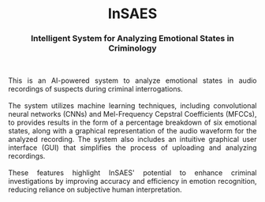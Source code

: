 <h1 align="center">InSAES</h1>
<h3 align="center">Intelligent System for Analyzing Emotional States in Criminology</h3>

<br><p align="justify">This is an AI-powered system to analyze emotional states in audio recordings of suspects during criminal interrogations.
<br><br>The system utilizes machine learning techniques, including convolutional neural networks (CNNs) and Mel-Frequency Cepstral Coefficients (MFCCs), to provides results in the form of a percentage breakdown of six emotional states, along with a graphical representation of the audio waveform for the analyzed recording. The system also includes an intuitive graphical user interface (GUI) that simplifies the process of uploading and analyzing recordings.
<br><br>These features highlight InSAES' potential to enhance criminal investigations by improving accuracy and efficiency in emotion recognition, reducing reliance on subjective human interpretation. </p>
